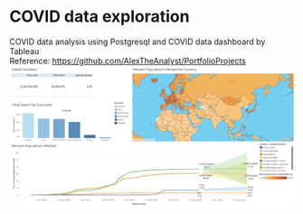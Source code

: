 # COVID data exploration
COVID data analysis using Postgresql and COVID data dashboard by Tableau <br />
Reference: https://github.com/AlexTheAnalyst/PortfolioProjects <br />
![Dashboard](Dashboard.png)

